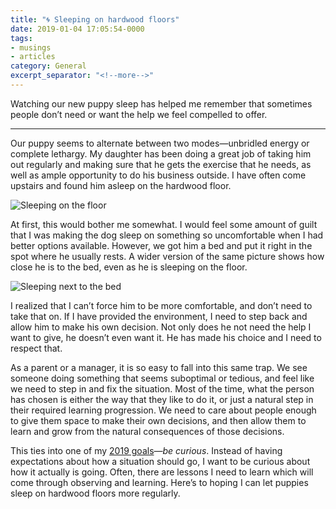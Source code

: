 ```yaml
---
title: "🌀 Sleeping on hardwood floors"
date: 2019-01-04 17:05:54-0000
tags:
- musings
- articles
category: General
excerpt_separator: "<!--more-->"
---
```


Watching our new puppy sleep has helped me remember that sometimes people don’t need or want the help we feel compelled to offer.

<!--more-->

***

Our puppy seems to alternate between two modes—unbridled energy or complete lethargy. My daughter has been doing a great job of taking him out regularly and making sure that he gets the exercise that he needs, as well as ample opportunity to do his business outside. I have often come upstairs and found him asleep on the hardwood floor.

<img src="https://www.bennorris.blog/uploads/2019/2e9622d447.jpg" alt="Sleeping on the floor" />

At first, this would bother me somewhat. I would feel some amount of guilt that I was making the dog sleep on something so uncomfortable when I had better options available. However, we got him a bed and put it right in the spot where he usually rests. A wider version of the same picture shows how close he is to the bed, even as he is sleeping on the floor.

<img src="https://www.bennorris.blog/uploads/2019/7797eea4cd.jpg" alt="Sleeping next to the bed" />

I realized that I can’t force him to be more comfortable, and don’t need to take that on. If I have provided the environment, I need to step back and allow him to make his own decision. Not only does he not need the help I want to give, he doesn’t even want it. He has made his choice and I need to respect that.

As a parent or a manager, it is so easy to fall into this same trap. We see someone doing something that seems suboptimal or tedious, and feel like we need to step in and fix the situation. Most of the time, what the person has chosen is either the way that they like to do it, or just a natural step in their required learning progression. We need to care about people enough to give them space to make their own decisions, and then allow them to learn and grow from the natural consequences of those decisions.

This ties into one of my [2019 goals](https://bennorris.org/2019/01/01/my-goals.html)—*be curious*. Instead of having expectations about how a situation should go, I want to be curious about how it actually is going. Often, there are lessons I need to learn which will come through observing and learning. Here’s to hoping I can let puppies sleep on hardwood floors more regularly.
